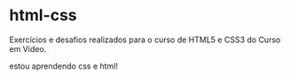 # html-css
 Exercícios e desafios realizados para o curso de HTML5 e CSS3 do Curso em Vídeo.

estou aprendendo css e html!